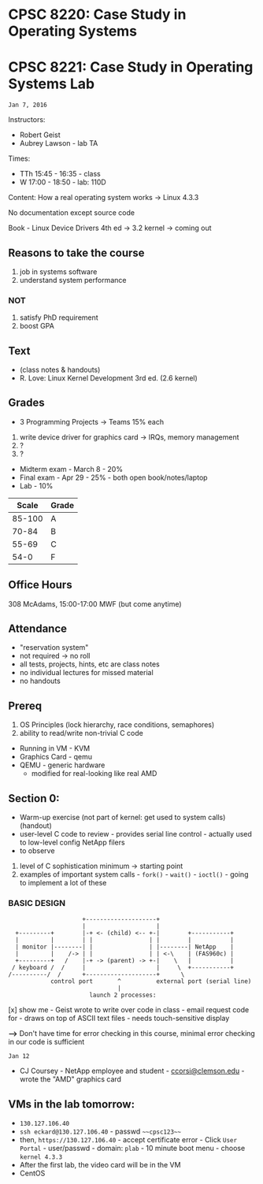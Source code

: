 <!-- vim: set filetype=markdown : -->

# CPSC 8220:  Case Study in Operating Systems
# CPSC 8221:  Case Study in Operating Systems Lab

`Jan 7, 2016`

Instructors:
- Robert Geist
- Aubrey Lawson - lab TA

Times:
- TTh 15:45 - 16:35 - class
- W 17:00 - 18:50 - lab: 110D

Content:  How a real operating system works -> Linux 4.3.3

No documentation except source code

Book - Linux Device Drivers 4th ed -> 3.2 kernel -> coming out

## Reasons to take the course
1. job in systems software
2. understand system performance

### NOT
1. satisfy PhD requirement
2. boost GPA

## Text
* (class notes & handouts)
* R. Love: Linux Kernel Development 3rd ed. (2.6 kernel)

## Grades
- 3 Programming Projects -> Teams 15% each
1. write device driver for graphics card -> IRQs, memory management
2. ?
3. ?

- Midterm exam - March 8 - 20%
- Final exam - Apr 29 - 25%
        - both open book/notes/laptop
- Lab - 10%

Scale  | Grade
------ | -----
85-100 | A
70-84  | B
55-69  | C
54-0   | F

## Office Hours
308 McAdams, 15:00-17:00 MWF (but come anytime)

## Attendance
- "reservation system"
- not required -> no roll
- all tests, projects, hints, etc are class notes
- no individual lectures for missed material
- no handouts

## Prereq
1. OS Principles (lock hierarchy, race conditions, semaphores)
2. ability to read/write non-trivial C code

- Running in VM - KVM
- Graphics Card - qemu
- QEMU - generic hardware
     - modified for real-looking like real AMD

## Section 0:
- Warm-up exercise (not part of kernel: get used to system calls)
(handout)
- user-level C code to review
        - provides serial line control
        - actually used to low-level config NetApp filers
- to observe
1. level of C sophistication
        minimum -> starting point
2. examples of important system calls
        - `fork()`
        - `wait()`
        - `ioctl()` - going to implement a lot of these

### BASIC DESIGN

                         +--------------------+
                         |                    |
      +---------+        |-+ <- (child) <-- +-|        +-----------+
      |         |        | |                | |        |           |
      | monitor |--------| |                | |--------| NetApp    |
      |         |    /-> | |                | | <-\    | (FAS960c) |
      +---------+   /    |-+ -> (parent) -> +-|    \   |           |
     / keyboard /  /     |                    |     \  +-----------+
    /----------/  /      +--------------------+      \
                control port       ^          external port (serial line)
                                   |
                           launch 2 processes:

[x] show me
            - Geist wrote to write over code in class
            - email request code for
            - draws on top of ASCII text files
            - needs touch-sensitive display

**-->** Don't have time for error checking in this course, minimal error
checking in our code is sufficient

`Jan 12`

- CJ Coursey - NetApp employee and student
        - ccorsi@clemson.edu
        - wrote the "AMD" graphics card

## VMs in the lab tomorrow:
- `130.127.106.40`
- `ssh eckard@130.127.106.40`
        - passwd `~~cpsc123~~`
- then, `https://130.127.106.40`
        - accept certificate error
        - Click `User Portal`
        - user/passwd
        - domain: `plab`
        - 10 minute boot menu
        - choose `kernel 4.3.3`
- After the first lab, the video card will be in the VM
- CentOS

